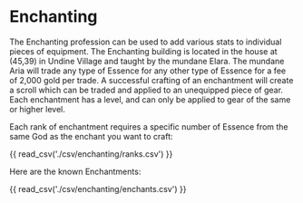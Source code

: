 # Enchanting

The Enchanting profession can be used to add various stats to individual pieces of equipment. The Enchanting building is located in the house at (45,39) in Undine Village and taught by the mundane Elara. The mundane Aria will trade any type of Essence for any other type of Essence for a fee of 2,000 gold per trade. A successful crafting of an enchantment will create a scroll which can be traded and applied to an unequipped piece of gear. Each enchantment has a level, and can only be applied to gear of the same or higher level.

Each rank of enchantment requires a specific number of Essence from the same God as the enchant you want to craft:

{{ read_csv('./csv/enchanting/ranks.csv') }}

Here are the known Enchantments:

{{ read_csv('./csv/enchanting/enchants.csv') }}
